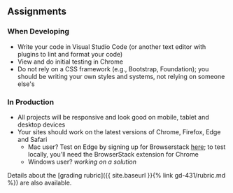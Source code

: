 Assignments
-----------

### When Developing
- Write your code in Visual Studio Code (or another text editor with plugins to lint and format your code)
- View and do initial testing in Chrome
- Do not rely on a CSS framework (e.g., Bootstrap, Foundation); you should  be writing your own styles and systems, not relying on someone else's

### In Production
- All projects will be responsive and look good on mobile, tablet and desktop devices
- Your sites should work on the latest versions of Chrome, Firefox, Edge and Safari
  - Mac user? Test on Edge by signing up for Browserstack [here](https://developer.microsoft.com/en-us/microsoft-edge/tools/remote/); to test locally, you'll need the BrowserStack extension for Chrome
  - Windows user? _working on a solution_

Details about the [grading rubric]({{ site.baseurl }}{% link gd-431/rubric.md %}) are also available.
